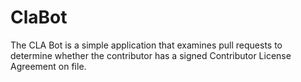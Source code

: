 # ClaBot

The CLA Bot is a simple application that examines pull requests to determine whether the contributor has a signed Contributor License Agreement on file.
